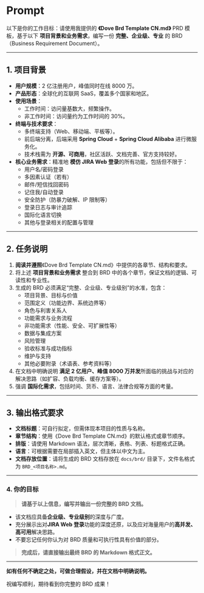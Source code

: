 # Prompt

以下是你的工作目标：请使用我提供的 **《Dove Brd Template CN.md》** PRD 模板，基于以下 **项目背景和业务需求**，编写一份 **完整、企业级、专业** 的 BRD（Business Requirement Document）。

---

## 1. 项目背景

- **用户规模**：2 亿注册用户，峰值同时在线 8000 万。
- **产品形态**：全球化的互联网 SaaS，覆盖多个国家和地区。
- **使用场景**：
  - 工作时间：访问量基数大，频繁操作。
  - 非工作时间：访问量约为工作时间的 30%。
- **终端与技术要求**：
  - 多终端支持（Web、移动端、平板等）。
  - 前后端分离，后端采用 **Spring Cloud** + **Spring Cloud Alibaba** 进行微服务化。
  - 技术栈需为 **开源、可商用**，社区活跃、文档完善、官方支持较好。
- **核心业务需求**：精准地 **模仿 JIRA Web 登录**的所有功能，包括但不限于：
  - 用户名/密码登录
  - 多因素认证（若有）
  - 邮件/短信找回密码
  - 记住我/自动登录
  - 安全防护（防暴力破解、IP 限制等）
  - 登录日志与审计追踪
  - 国际化语言切换
  - 其他与登录相关的配置与管理

---

## 2. 任务说明

1. **阅读并遵照**《Dove Brd Template CN.md》中提供的各章节、结构和要求。
2. 将上述 **项目背景和业务需求** 整合到 BRD 中的各个章节，保证文档的逻辑、可读性和专业性。
3. 生成的 BRD 必须满足“完整、企业级、专业级别”的水准，包含：
   - 项目背景、目标与价值
   - 范围定义（功能边界、系统边界等）
   - 角色与利害关系人
   - 功能需求与业务流程
   - 非功能需求（性能、安全、可扩展性等）
   - 数据与集成方案
   - 风险管理
   - 验收标准与成功指标
   - 维护与支持
   - 其他必要附录（术语表、参考资料等）
4. 在文档中明确说明 **满足 2 亿用户、峰值 8000 万并发**所面临的挑战与对应的解决思路（如扩容、负载均衡、缓存方案等）。
5. 强调 **国际化需求**，包括时间、货币、语言、法律合规等方面的考量。

---

## 3. 输出格式要求

- **文档标题**：可自行拟定，但需体现本项目的性质与名称。
- **章节结构**：使用《Dove Brd Template CN.md》的默认格式或章节顺序。
- **排版**：请使用 Markdown 语法，层次清晰，表格、列表、标题格式正确。
- **语言**：可根据需要在局部插入英文，但主体以中文为主。
- **文档存放位置**：请将生成的 BRD 文档存放在 `docs/brd/` 目录下，文件名格式为 `BRD_<项目名称>.md`。

---

### 4. 你的目标

> **请基于以上信息，编写并输出一份完整的 BRD 文档。**

- 该文档应具备**企业级、专业级别**的深度与广度。
- 充分展示出对**JIRA Web 登录**功能的深度还原，以及应对海量用户的**高并发、高可用**解决思路。
- 不要忘记任何你认为对 BRD 质量和可执行性具有价值的部分。

> **完成后，请直接输出最终 BRD 的 Markdown 格式正文。**

---

**如有任何不确定之处，可做合理假设，并在文档中明确说明。**

祝编写顺利，期待看到你完整的 BRD 成果！